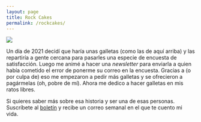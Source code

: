 ```yaml
---
layout: page
title: Rock Cakes
permalink: /rockcakes/
---
```




![](https://cdn.pixabay.com/photo/2021/04/11/14/49/rock-cakes-6170005_960_720.jpg)

Un día de 2021 decidí que haría unas galletas (como las de aquí arriba) y las repartiría a gente cercana para pasarles una especie de encuesta de satisfacción. Luego me animé a hacer una *newsletter* para enviarla a quien había cometido el error de ponerme su correo en la encuesta. Gracias a (o por culpa de) eso me empezaron a pedir más galletas y se ofrecieron a pagármelas (oh, pobre de mí). Ahora me dedico a hacer galletas en mis ratos libres.

Si quieres saber más sobre esa historia y ser una de esas personas. Suscríbete al [boletín](http://eepurl.com/hBHwlX) y recibe un correo semanal en el que te cuento mi vida.
